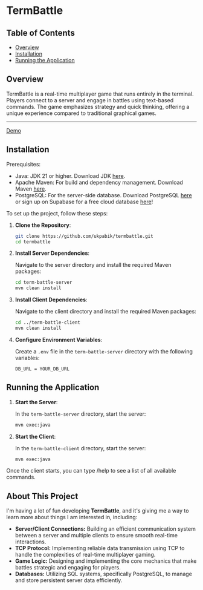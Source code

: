 # TermBattle

## Table of Contents

- [Overview](#overview)
- [Installation](#installation)
- [Running the Application](#running-the-application)

## Overview
TermBattle is a real-time multiplayer game that runs entirely in the terminal. Players connect to a server and engage in battles using text-based commands. The game emphasizes strategy and quick thinking, offering a unique experience compared to traditional graphical games.

---



[Demo](https://github.com/user-attachments/assets/d5691d77-90fb-43cb-82ab-2c44e57e1ba2)



## Installation
Prerequisites:
- Java: JDK 21 or higher. Download JDK [here](https://www.oracle.com/java/technologies/downloads/).
- Apache Maven: For build and dependency management. Download Maven [here](https://maven.apache.org/download.cgi).
- PostgreSQL: For the server-side database. Download PostgreSQL [here](https://www.postgresql.org/download/) or sign up on Supabase for a free cloud database [here](https://supabase.com/)! 

To set up the project, follow these steps:

1. **Clone the Repository**:

    ```sh
    git clone https://github.com/ukpabik/termbattle.git
    cd termbattle
    ```

2. **Install Server Dependencies**:

    Navigate to the server directory and install the required Maven packages:
    ```sh
    cd term-battle-server
    mvn clean install
    ```


4. **Install Client Dependencies**:

    Navigate to the client directory and install the required Maven packages:
    ```sh
    cd ../term-battle-client
    mvn clean install
    ```


6. **Configure Environment Variables**:

    Create a `.env` file in the `term-battle-server` directory with the following variables:

    ```plaintext
    DB_URL = YOUR_DB_URL
    ```
    
## Running the Application

1. **Start the Server**:

    In the `term-battle-server` directory, start the server:

    ```sh
    mvn exec:java
    ```

2. **Start the Client**:

    In the `term-battle-client` directory, start the server:

    ```sh
    mvn exec:java
    ```
    
Once the client starts, you can type /help to see a list of all available commands.

## About This Project

I'm having a lot of fun developing **TermBattle**, and it's giving me a way to learn more about things I am interested in, including: 
- **Server/Client Connections:** Building an efficient communication system between a server and multiple clients to ensure smooth real-time interactions.
- **TCP Protocol:** Implementing reliable data transmission using TCP to handle the complexities of real-time multiplayer gaming.
- **Game Logic:** Designing and implementing the core mechanics that make battles strategic and engaging for players.
- **Databases:** Utilizing SQL systems, specifically PostgreSQL, to manage and store persistent server data efficiently.
